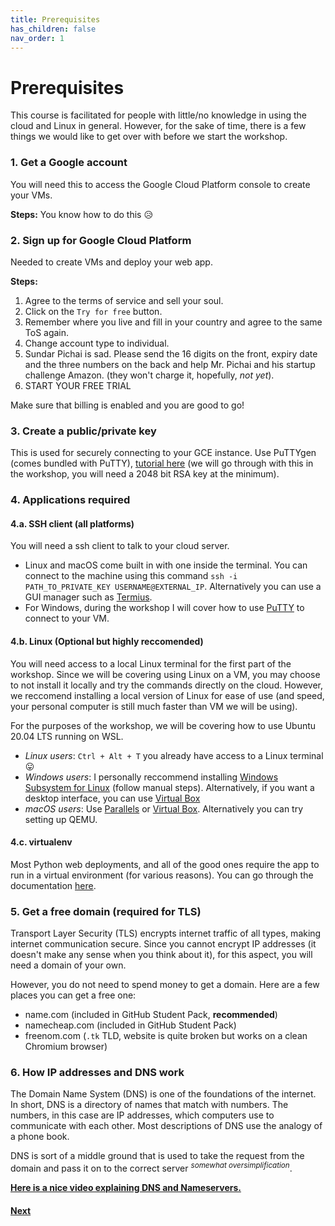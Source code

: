 ```yaml
---
title: Prerequisites
has_children: false
nav_order: 1
---
```


# Prerequisites

This course is facilitated for people with little/no knowledge in using the cloud and Linux in general. However, for the sake of time, there is a few things we would like to get over with before we start the workshop.

### 1. Get a Google account

You will need this to access the Google Cloud Platform console to create your VMs.

**Steps:** You know how to do this 😥

### 2. Sign up for Google Cloud Platform

Needed to create VMs and deploy your web app.

**Steps:**

1. Agree to the terms of service and sell your soul.
2. Click on the `Try for free` button.
3. Remember where you live and fill in your country and agree to the same ToS again.
4. Change account type to individual.
5. Sundar Pichai is sad. Please send the 16 digits on the front, expiry date and the three numbers on the back and help Mr. Pichai and his startup challenge Amazon. (they won't charge it, hopefully, _not yet_).
6. START YOUR FREE TRIAL

Make sure that billing is enabled and you are good to go!

### 3. Create a public/private key

This is used for securely connecting to your GCE instance. Use PuTTYgen (comes bundled with PuTTY), [tutorial here](https://www.ssh.com/ssh/putty/windows/puttygen) (we will go through with this in the workshop, you will need a 2048 bit RSA key at the minimum).

### 4. Applications required

#### 4.a. SSH client (all platforms)

You will need a ssh client to talk to your cloud server.

- Linux and macOS come built in with one inside the terminal. You can connect to the machine using this command `ssh -i PATH_TO_PRIVATE_KEY USERNAME@EXTERNAL_IP`. Alternatively you can use a GUI manager such as [Termius](https://termius.com/).
- For Windows, during the workshop I will cover how to use [PuTTY](https://www.putty.org/) to connect to your VM.

#### 4.b. Linux (Optional but highly reccomended)

You will need access to a local Linux terminal for the first part of the workshop. Since we will be covering using Linux on a VM, you may choose to not install it locally and try the commands directly on the cloud.
However, we reccomend installing a local version of Linux for ease of use (and speed, your personal computer is still much faster than VM we will be using).

For the purposes of the workshop, we will be covering how to use Ubuntu 20.04 LTS running on WSL.

- _Linux users_: `Ctrl + Alt + T` you already have access to a Linux terminal 😛
- _Windows users_: I personally reccommend installing [Windows Subsystem for Linux](https://docs.microsoft.com/en-us/windows/wsl/install-win10#manual-installation-steps) (follow manual steps). Alternatively, if you want a desktop interface, you can use [Virtual Box](https://www.virtualbox.org/)
- _macOS users_: Use [Parallels](https://www.parallels.com/blogs/linux-on-mac/) or [Virtual Box](https://www.virtualbox.org/). Alternatively you can try setting up QEMU.

#### 4.c. virtualenv

Most Python web deployments, and all of the good ones require the app to run in a virtual environment (for various reasons). You can go through the documentation [here](https://docs.python.org/3/library/venv.html).

### 5. Get a free domain (required for TLS)

Transport Layer Security (TLS) encrypts internet traffic of all types, making internet communication secure. Since you cannot encrypt IP addresses (it doesn't make any sense when you think about it), for this aspect, you will need a domain of your own.

However, you do not need to spend money to get a domain. Here are a few places you can get a free one:

- name.com (included in GitHub Student Pack, **recommended**)
- namecheap.com (included in GitHub Student Pack)
- freenom.com (`.tk` TLD, website is quite broken but works on a clean Chromium browser)

### 6. How IP addresses and DNS work

The Domain Name System (DNS) is one of the foundations of the internet. In short, DNS is a directory of names that match with numbers. The numbers, in this case are IP addresses, which computers use to communicate with each other. Most descriptions of DNS use the analogy of a phone book.

DNS is sort of a middle ground that is used to take the request from the domain and pass it on to the correct server <sup>_somewhat oversimplification_</sup>.

**[Here is a nice video explaining DNS and Nameservers.](https://www.youtube.com/watch?v=uOfonONtIuk)**

#### [Next](Intro_to_Linux.md)
